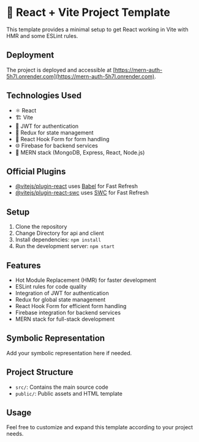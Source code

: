 # 🚀 React + Vite Project Template

This template provides a minimal setup to get React working in Vite with HMR and some ESLint rules.

## Deployment

The project is deployed and accessible at [https://mern-auth-5h7l.onrender.com](https://mern-auth-5h7l.onrender.com).

## Technologies Used

-   ⚛️ React
-   🏗️ Vite
-   🔐 JWT for authentication
-   🔄 Redux for state management
-   📝 React Hook Form for form handling
-   🌐 Firebase for backend services
-   🍃 MERN stack (MongoDB, Express, React, Node.js)

## Official Plugins

-   [@vitejs/plugin-react](https://github.com/vitejs/vite-plugin-react/blob/main/packages/plugin-react/README.md) uses [Babel](https://babeljs.io/) for Fast Refresh
-   [@vitejs/plugin-react-swc](https://github.com/vitejs/vite-plugin-react-swc) uses [SWC](https://swc.rs/) for Fast Refresh

## Setup

1. Clone the repository
2. Change Directory for api and client
3. Install dependencies: `npm install`
4. Run the development server: `npm start`

## Features

-   Hot Module Replacement (HMR) for faster development
-   ESLint rules for code quality
-   Integration of JWT for authentication
-   Redux for global state management
-   React Hook Form for efficient form handling
-   Firebase integration for backend services
-   MERN stack for full-stack development

## Symbolic Representation

Add your symbolic representation here if needed.

## Project Structure

-   `src/`: Contains the main source code
-   `public/`: Public assets and HTML template

## Usage

Feel free to customize and expand this template according to your project needs.

